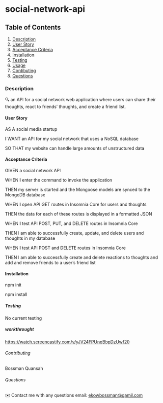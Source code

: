# social-network-api
## Table of Contents

1. [Description](#description)
2. [User Story](#user-story)
3. [Acceptance Criteria](#acceptance-criteria)
4. [Installation](#installation)
5. [Testing](#testing)
6. [Usage](#usage)
7. [Contibuting](#contibuting)
8. [Questions](#questions)

### Description
🔍 an API for a social network web application where users can share their thoughts, react to friends’ thoughts, and create a friend list.

#### User Story
AS A social media startup

I WANT an API for my social network that uses a NoSQL database

SO THAT my website can handle large amounts of unstructured data
#### Acceptance Criteria
GIVEN a social network API

WHEN I enter the command to invoke the application

THEN my server is started and the Mongoose models are synced to the MongoDB database

WHEN I open API GET routes in Insomnia Core for users and thoughts

THEN the data for each of these routes is displayed in a formatted JSON

WHEN I test API POST, PUT, and DELETE routes in Insomnia Core

THEN I am able to successfully create, update, and delete users and thoughts in my database

WHEN I test API POST and DELETE routes in Insomnia Core

THEN I am able to successfully create and delete reactions to thoughts and add and remove friends to a user’s friend list

#### Installation
npm init

npm install

##### Testing 
No current testing
##### workthrought  
https://watch.screencastify.com/v/yJV24FPUnqBbpDzUwf20



###### Contributing
Bossman Quansah

###### Questions 

✉️ Contact me with any questions 
email: ekowbossman@gamil.com